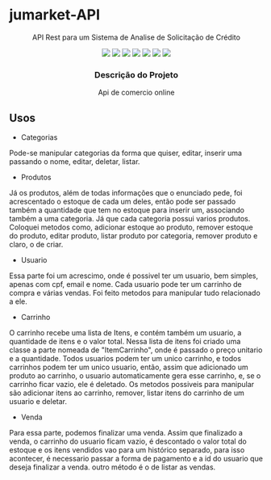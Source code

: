 ﻿<h1>jumarket-API</h1>
<p align="center">API Rest para um Sistema de Analise de Solicitação de Crédito</p>
<p align="center">
     <a alt="Java">
        <img src="https://img.shields.io/badge/Java-ED8B00?style=for-the-badge&logo=java&logoColor=white" />
    </a>
    <a alt="Kotlin">
        <img src="https://img.shields.io/badge/Kotlin-0095D5?&style=for-the-badge&logo=kotlin&logoColor=white" />
    </a>
    <a alt="Spring Boot">
        <img src="https://img.shields.io/badge/Spring-6DB33F?style=for-the-badge&logo=spring&logoColor=white" />
    </a>
    <a alt="Mysql ">
        <img src="https://img.shields.io/badge/MySQL-00000F?style=for-the-badge&logo=mysql&logoColor=white" />
    </a>
 </a>
    <a alt="Mysql ">
        <img src="https://img.shields.io/badge/Docker-2CA5E0?style=for-the-badge&logo=docker&logoColor=white" />
    </a>
    <a alt="Flyway">
        <img src="https://img.shields.io/badge/Flyway-v9.5.1-red.svg">
    </a>
<a alt="Gradle">
        <img src="https://img.shields.io/badge/Gradle-v7.6-lightgreen.svg" />
    </a>

</p>

<h3 align="center" >Descrição do Projeto</h3 >


<p align="center"> Api de comercio online </p>

<h2> Usos </h2>

- Categorias

Pode-se manipular categorias da forma que quiser, editar, inserir uma passando o nome, editar, deletar, listar.

- Produtos

Já os produtos, além de todas informações que o enunciado pede, foi acrescentado o estoque de cada um deles, então pode ser passado também a quantidade que tem no estoque para inserir um, associando também a uma categoria. Já que cada categoria possui varios produtos. Coloquei metodos como, adicionar estoque ao produto, remover estoque do produto, editar produto, listar produto por categoria, remover produto e claro, o de criar.

- Usuario

Essa parte foi um acrescimo, onde é possivel ter um usuario, bem simples, apenas com cpf, email e nome. Cada usuario pode ter um carrinho de compra e várias vendas. Foi feito metodos para manipular tudo relacionado a ele.

- Carrinho

O carrinho recebe uma lista de Itens, e contém também um usuario, a quantidade de itens e o valor total. Nessa lista de itens foi criado uma classe a parte nomeada de "ItemCarrinho", onde é passado o preço unitario e a quantidade. Todos usuarios podem ter um unico carrinho, e todos carrinhos podem ter um unico usuario, então, assim que adicionado um produto ao carrinho, o usuario automaticamente gera esse carrinho, e, se o carrinho ficar vazio, ele é deletado. Os metodos possiveis para manipular são adicionar itens ao carrinho, remover, listar itens do carrinho de um usuario e deletar. 

- Venda

Para essa parte, podemos finalizar uma venda. Assim que finalizado a venda, o carrinho do usuario ficam vazio, é descontado o valor total do estoque e os itens vendidos vao para um histórico separado, para isso acontecer, é necessario passar a forma de pagamento e a id do usuario que deseja finalizar a venda. outro método é o de listar as vendas. 